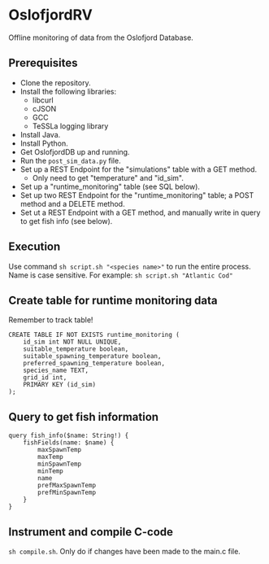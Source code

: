 # OslofjordRV

Offline monitoring of data from the Oslofjord Database.

## Prerequisites

- Clone the repository.
- Install the following libraries:
    - libcurl
    - cJSON
    - GCC
    - TeSSLa logging library
- Install Java.
- Install Python.
- Get OslofjordDB up and running.
- Run the `post_sim_data.py` file.
- Set up a REST Endpoint for the "simulations" table with a GET method.
    - Only need to get "temperature" and "id_sim".
- Set up a "runtime_monitoring" table (see SQL below).
- Set up two REST Endpoint for the "runtime_monitoring" table; a POST method and a DELETE method.
- Set ut a REST Endpoint with a GET method, and manually write in query to get fish info (see below).

## Execution

Use command `sh script.sh "<species name>"` to run the entire process. Name is case sensitive. For example: `sh script.sh "Atlantic Cod"`

## Create table for runtime monitoring data

Remember to track table!

	CREATE TABLE IF NOT EXISTS runtime_monitoring (
		id_sim int NOT NULL UNIQUE,
		suitable_temperature boolean,
		suitable_spawning_temperature boolean,
		preferred_spawning_temperature boolean,
		species_name TEXT,
		grid_id int,
		PRIMARY KEY (id_sim)
	);

## Query to get fish information

	query fish_info($name: String!) {
		fishFields(name: $name) {
			maxSpawnTemp
			maxTemp
			minSpawnTemp
			minTemp
			name
			prefMaxSpawnTemp
			prefMinSpawnTemp
		}
	}	

## Instrument and compile C-code

`sh compile.sh`. Only do if changes have been made to the main.c file.
